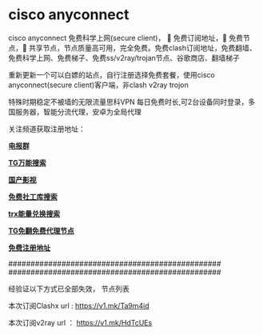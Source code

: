 # cisco anyconnect
cisco anyconnect 免费科学上网(secure client)，
🚀 免费订阅地址，🚀 免费节点，🚀 共享节点，节点质量高可用，完全免费。免费clash订阅地址，免费翻墙、免费科学上网、免费梯子、免费ss/v2ray/trojan节点、谷歌商店、翻墙梯子



重新更新一个可以白嫖的站点，自行注册选择免费套餐，使用cisco anyconnect(secure client)客户端，非clash v2ray trojon

特殊时期稳定不被墙的无限流量思科VPN 每日免费时长,可2台设备同时登录，多国服务器，智能分流代理，安卓为全局代理

关注频道获取注册地址： <p><a href="https://t.me/amacnet"><strong>电报群</strong></a></p>
<p><a href="https://t.me/searchto"><strong>TG万能搜索</strong></a></p>
<p><a href="https://t.me/jisou?start=a_1434422102"><strong>国产影视</strong></a></p>
<p><a href="https://t.me/jisou?start=a_1434422102"><strong>免费社工库搜索</strong></a></p>
<p><a href="https://t.me/jisou?start=a_1434422102"><strong>trx能量兑换搜索</strong></a></p>
<p><a href="https://t.me/amacnet"><strong>TG免翻免费代理节点</strong></a></p>
<p><a href="https://tt.vg/aQYqu"><strong>免费注册地址</strong></a></p>


################################################
################################################

经验证以下方式已全部失效，
节点列表


本次订阅Clashx url : https://v1.mk/Ta9m4id

本次订阅v2ray url ： https://v1.mk/HdTcUEs

